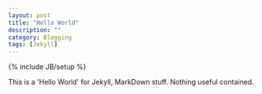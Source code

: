 ```yaml
---
layout: post
title: "Hello World"
description: ""
category: Blogging
tags: [Jekyll]
---
```

{% include JB/setup %}


This is a 'Hello World' for Jekyll, MarkDown stuff.
Nothing useful contained. 
